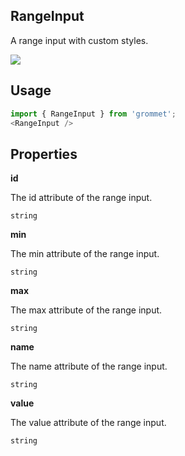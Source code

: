 ## RangeInput
A range input with custom styles.

[![](https://codesandbox.io/static/img/play-codesandbox.svg)](https://codesandbox.io/s/github/grommet/grommet-sandbox?initialpath=rangeinput&module=%2Fsrc%2FRangeInput.js)
## Usage

```javascript
import { RangeInput } from 'grommet';
<RangeInput />
```

## Properties

**id**

The id attribute of the range input.

```
string
```

**min**

The min attribute of the range input.

```
string
```

**max**

The max attribute of the range input.

```
string
```

**name**

The name attribute of the range input.

```
string
```

**value**

The value attribute of the range input.

```
string
```
  